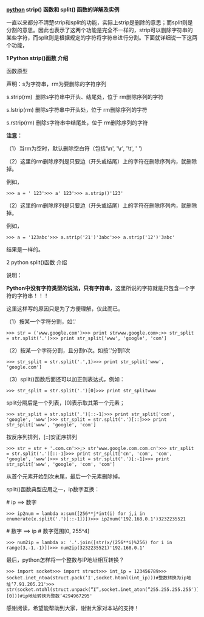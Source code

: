  **[python](http://www.cppcns.com/jiaoben/python/) strip() 函数和 split() 函数的详解及实例**

一直以来都分不清楚strip和split的功能，实际上strip是删除的意思；而split则是分割的意思。因此也表示了这两个功能是完全不一样的，strip可以删除字符串的某些字符，而split则是根据规定的字符将字符串进行分割。下面就详细说一下这两个功能，

**1 Python strip()函数 介绍**

函数原型

声明：s为字符串，rm为要删除的字符序列

s.strip(rm)&nbsp;   删除s字符串中开头、结尾处，位于 rm删除序列的字符

s.lstrip(rm)   删除s字符串中开头处，位于 rm删除序列的字符

s.rstrip(rm)   删除s字符串中结尾处，位于 rm删除序列的字符

**注意：**

（1）当rm为空时，默认删除空白符（包括'\n', '\r', '\t', ' ')

（2）这里的rm删除序列是只要边（开头或结尾）上的字符在删除序列内，就删除掉。

例如，

```
>>> a = ' 123'>>> a' 123'>>> a.strip()'123'
```

（2）这里的rm删除序列是只要边（开头或结尾）上的字符在删除序列内，就删除掉。

例如，



```
>>> a = '123abc'>>> a.strip('21')'3abc'>>> a.strip('12')'3abc'
```

结果是一样的。

2 python split()函数 介绍

说明：

**Python中没有字符类型的说法，只有字符串**，这里所说的字符就是只包含一个字符的字符串！！！

这里这样写的原因只是为了方便理解，仅此而已。

（1）按某一个字符分割，如‘.'

```
>>> str = ('www.google.com')>>> print strwww.google.com>;>> str_split = str.split('.')>>> print str_split['www', 'google', 'com']
```

（2）按某一个字符分割，且分割n次。如按‘.'分割1次

```
>>> str_split = str.split('.',1)>>> print str_split['www', 'google.com']
```

（3）split()函数后面还可以加正则表达式，例如：

```
>>> str_split = str.split('.')[0]>>> print str_splitwww
```

split分隔后是一个列表，[0]表示取其第一个元素；

```
>>> str_split = str.split('.')[::-1]>>> print str_split['com', 'google', 'www']>>> str_split = str.split('.')[::]>>> print str_split['www', 'google', 'com']
```

按反序列排列，[::]安正序排列

```
>>> str = str + '.com.cn'>>;> str'www.google.com.com.cn'>>> str_split = str.split('.')[::-1]>>> print str_split['cn', 'com', 'com', 'google', 'www']>>> str_split = str.split('.')[:-1]>>> print str_split['www', 'google', 'com', 'com']
```

从首个元素开始到次末尾，最后一个元素删除掉。

split()函数典型应用之一，ip数字互换：

\# ip ==> 数字

```
>>> ip2num = lambda x:sum([256**j*int(i) for j,i in enumerate(x.split('.')[::-1])])>>> ip2num('192.168.0.1')3232235521
```

\# 数字 ==> ip # 数字范围[0, 255^4]

```
>>> num2ip = lambda x: '.'.join([str(x/(256**i)%256) for i in range(3,-1,-1)])>>> num2ip(3232235521)'192.168.0.1' 
```

最后，python怎样将一个整数与IP地址相互转换？

```
>>> import socket>>> import struct>>> int_ip = 123456789>>> socket.inet_ntoa(struct.pack(‘I',socket.htonl(int_ip)))#整数转换为ip地址‘7.91.205.21'>>> str(socket.ntohl(struct.unpack(“I”,socket.inet_aton(“255.255.255.255″))[0]))#ip地址转换为整数‘4294967295'
```

感谢阅读，希望能帮助到大家，谢谢大家对本站的支持！
